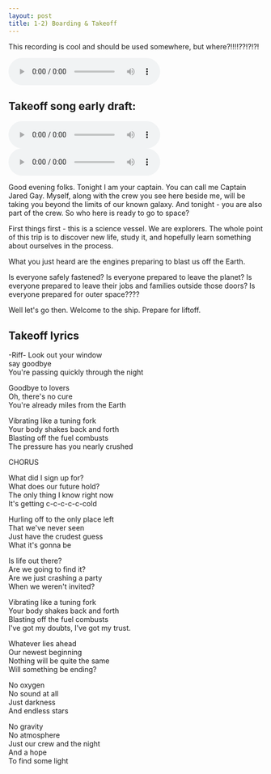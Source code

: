 ```yaml
---
layout: post
title: 1-2) Boarding & Takeoff
---
```


This recording is cool and should be used somewhere, but where?!!!!??!?!?!  

<audio controls>
<source src="{{ site.baseurl }}/audio/liftoff-song.mp3" type="audio/mpeg">
</audio>

## Takeoff song early draft:

<audio controls>
<source src="{{ site.baseurl }}/audio/boarding-takeoff-mix1.mp3" type="audio/mpeg">
</audio>

<audio controls>
<source src="{{ site.baseurl }}/audio/takeoff-lyrics.mp3" type="audio/mpeg">
</audio>

Good evening folks. Tonight I am your captain. You can call me Captain Jared Gay. Myself, along with the crew you see here beside me, will be taking you beyond the limits of our known galaxy. And tonight - you are also part of the crew. So who here is ready to go to space?  

First things first - this is a science vessel. We are explorers. The whole point of this trip is to discover new life, study it, and hopefully learn something about ourselves in the process.  

What you just heard are the engines preparing to blast us off the Earth.

Is everyone safely fastened? Is everyone prepared to leave the planet? Is everyone prepared to leave their jobs and families outside those doors? Is everyone prepared for outer space????

Well let's go then. Welcome to the ship. Prepare for liftoff.


## Takeoff lyrics

-Riff-
Look out your window  
say goodbye  
You're passing quickly through the night  

Goodbye to lovers  
Oh, there's no cure  
You're already miles from the Earth  


Vibrating like a tuning fork  
Your body shakes back and forth  
Blasting off the fuel combusts  
The pressure has you nearly crushed  

CHORUS

What did I sign up for?  
What does our future hold?  
The only thing I know right now  
It's getting c-c-c-c-c-cold  

Hurling off to the only place left  
That we've never seen  
Just have the crudest guess  
What it's gonna be  

Is life out there?  
Are we going to find it?  
Are we just crashing a party  
When we weren't invited?  

Vibrating like a tuning fork  
Your body shakes back and forth  
Blasting off the fuel combusts  
I've got my doubts, I've got my trust.  

Whatever lies ahead  
Our newest beginning  
Nothing will be quite the same  
Will something  be ending?  

No oxygen  
No sound at all  
Just darkness  
And endless stars  

No gravity  
No atmosphere  
Just our crew and the night  
And a hope  
To find some light  